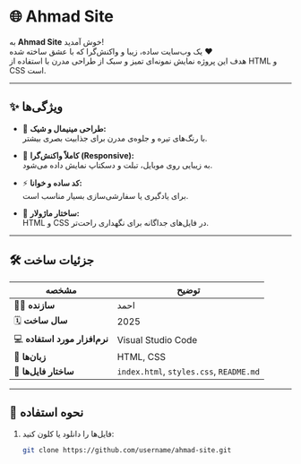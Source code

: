# 🌐 Ahmad Site

به **Ahmad Site** خوش آمدید!  
یک وب‌سایت ساده، زیبا و واکنش‌گرا که با عشق ساخته شده ❤️  
هدف این پروژه نمایش نمونه‌ای تمیز و سبک از طراحی مدرن با استفاده از HTML و CSS است.

---

## ✨ ویژگی‌ها

- 🎨 **طراحی مینیمال و شیک:**  
  با رنگ‌های تیره و جلوه‌ی مدرن برای جذابیت بصری بیشتر.

- 📱 **کاملاً واکنش‌گرا (Responsive):**  
  به زیبایی روی موبایل، تبلت و دسکتاپ نمایش داده می‌شود.

- ⚡ **کد ساده و خوانا:**  
  برای یادگیری یا سفارشی‌سازی بسیار مناسب است.

- 🧩 **ساختار ماژولار:**  
  HTML و CSS در فایل‌های جداگانه برای نگهداری راحت‌تر.

---

## 🛠️ جزئیات ساخت

| مشخصه | توضیح |
|--------|--------|
| 👨‍💻 **سازنده** | احمد |
| 🗓️ **سال ساخت** | 2025 |
| 💻 **نرم‌افزار مورد استفاده** | Visual Studio Code |
| 🧱 **زبان‌ها** | HTML, CSS |
| 📁 **ساختار فایل‌ها** | `index.html`, `styles.css`, `README.md` |

---

## 🚀 نحوه استفاده

1. فایل‌ها را دانلود یا کلون کنید:
   ```bash
   git clone https://github.com/username/ahmad-site.git
            